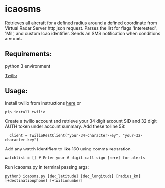 # icaosms
Retrieves all aircraft for a defined radius around a defined coordinate 
from Virtual Radar Server http json request.
Parses the list for flags 'Interested', 'Mil', and custom Icao identifier.
Sends an SMS notification when conditions are met.

## Requirements:
python 3 environment

[Twilio](https://github.com/twilio/twilio-python)

## Usage:
Install twilio from instructions [here](https://github.com/twilio/twilio-python)
or
```
pip install twilio
```

Create a twilio account and retrieve your 34 digit account SID and 32 digit AUTH token
under account summary. Add these to line 58:
```
  client = TwilioRestClient("your-34-character-key", "your-32-character-key")
```
Add any watch identifiers to like 160 using comma separation.
```
watchlist = [] # Enter your 6 digit call sign [here] for alerts
```

Run icaosms.py in terminal passing args:
```
python3 icaosms.py [dec_latitude] [dec_longitude] [radius_km] [+destinationphone] [+twilionumber]
```
